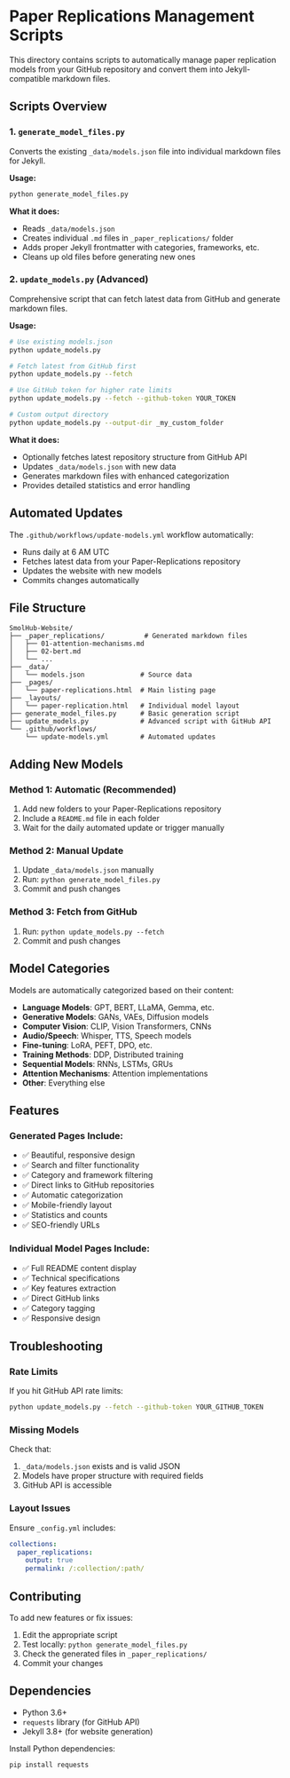# Paper Replications Management Scripts

This directory contains scripts to automatically manage paper replication models from your GitHub repository and convert them into Jekyll-compatible markdown files.

## Scripts Overview

### 1. `generate_model_files.py`
Converts the existing `_data/models.json` file into individual markdown files for Jekyll.

**Usage:**
```bash
python generate_model_files.py
```

**What it does:**
- Reads `_data/models.json`
- Creates individual `.md` files in `_paper_replications/` folder
- Adds proper Jekyll frontmatter with categories, frameworks, etc.
- Cleans up old files before generating new ones

### 2. `update_models.py` (Advanced)
Comprehensive script that can fetch latest data from GitHub and generate markdown files.

**Usage:**
```bash
# Use existing models.json
python update_models.py

# Fetch latest from GitHub first
python update_models.py --fetch

# Use GitHub token for higher rate limits
python update_models.py --fetch --github-token YOUR_TOKEN

# Custom output directory
python update_models.py --output-dir _my_custom_folder
```

**What it does:**
- Optionally fetches latest repository structure from GitHub API
- Updates `_data/models.json` with new data
- Generates markdown files with enhanced categorization
- Provides detailed statistics and error handling

## Automated Updates

The `.github/workflows/update-models.yml` workflow automatically:
- Runs daily at 6 AM UTC
- Fetches latest data from your Paper-Replications repository
- Updates the website with new models
- Commits changes automatically

## File Structure

```
SmolHub-Website/
├── _paper_replications/          # Generated markdown files
│   ├── 01-attention-mechanisms.md
│   ├── 02-bert.md
│   └── ...
├── _data/
│   └── models.json              # Source data
├── _pages/
│   └── paper-replications.html  # Main listing page
├── _layouts/
│   └── paper-replication.html   # Individual model layout
├── generate_model_files.py      # Basic generation script
├── update_models.py             # Advanced script with GitHub API
└── .github/workflows/
    └── update-models.yml        # Automated updates
```

## Adding New Models

### Method 1: Automatic (Recommended)
1. Add new folders to your Paper-Replications repository
2. Include a `README.md` file in each folder
3. Wait for the daily automated update or trigger manually

### Method 2: Manual Update
1. Update `_data/models.json` manually
2. Run: `python generate_model_files.py`
3. Commit and push changes

### Method 3: Fetch from GitHub
1. Run: `python update_models.py --fetch`
2. Commit and push changes

## Model Categories

Models are automatically categorized based on their content:

- **Language Models**: GPT, BERT, LLaMA, Gemma, etc.
- **Generative Models**: GANs, VAEs, Diffusion models
- **Computer Vision**: CLIP, Vision Transformers, CNNs
- **Audio/Speech**: Whisper, TTS, Speech models
- **Fine-tuning**: LoRA, PEFT, DPO, etc.
- **Training Methods**: DDP, Distributed training
- **Sequential Models**: RNNs, LSTMs, GRUs
- **Attention Mechanisms**: Attention implementations
- **Other**: Everything else

## Features

### Generated Pages Include:
- ✅ Beautiful, responsive design
- ✅ Search and filter functionality  
- ✅ Category and framework filtering
- ✅ Direct links to GitHub repositories
- ✅ Automatic categorization
- ✅ Mobile-friendly layout
- ✅ Statistics and counts
- ✅ SEO-friendly URLs

### Individual Model Pages Include:
- ✅ Full README content display
- ✅ Technical specifications
- ✅ Key features extraction
- ✅ Direct GitHub links
- ✅ Category tagging
- ✅ Responsive design

## Troubleshooting

### Rate Limits
If you hit GitHub API rate limits:
```bash
python update_models.py --fetch --github-token YOUR_GITHUB_TOKEN
```

### Missing Models
Check that:
1. `_data/models.json` exists and is valid JSON
2. Models have proper structure with required fields
3. GitHub API is accessible

### Layout Issues
Ensure `_config.yml` includes:
```yaml
collections:
  paper_replications:
    output: true
    permalink: /:collection/:path/
```

## Contributing

To add new features or fix issues:
1. Edit the appropriate script
2. Test locally: `python generate_model_files.py`
3. Check the generated files in `_paper_replications/`
4. Commit your changes

## Dependencies

- Python 3.6+
- `requests` library (for GitHub API)
- Jekyll 3.8+ (for website generation)

Install Python dependencies:
```bash
pip install requests
```
